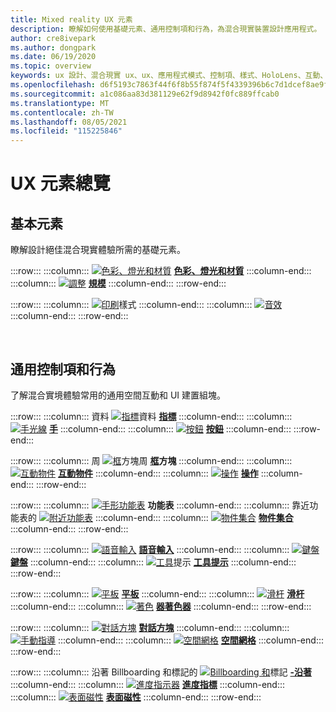 ```yaml
---
title: Mixed reality UX 元素
description: 瞭解如何使用基礎元素、通用控制項和行為，為混合現實裝置設計應用程式。
author: cre8ivepark
ms.author: dongpark
ms.date: 06/19/2020
ms.topic: overview
keywords: ux 設計、混合現實 ux、ux、應用程式模式、控制項、樣式、HoloLens、互動、空間互動、空間 UI、UX 元素、行為、建立區塊、印刷、色彩、混合現實耳機、windows mixed reality 耳機、虛擬實境耳機、HoloLens、MRTK、混合現實工具組
ms.openlocfilehash: d6f5193c7863f44f6f8b55f874f5f4339396b6c7d1dcef8ae9f8839cb2b8c26e
ms.sourcegitcommit: a1c086aa83d381129e62f9d8942f0fc889ffcab0
ms.translationtype: MT
ms.contentlocale: zh-TW
ms.lasthandoff: 08/05/2021
ms.locfileid: "115225846"
---
```

# <a name="ux-elements-overview"></a>UX 元素總覽

## <a name="foundational-elements"></a>基本元素

瞭解設計絕佳混合現實體驗所需的基礎元素。

:::row:::
    :::column:::
       [ ![ 色彩、燈光和材質](images/640px-fragments.png)](color-light-and-materials.md) **[色彩、燈光和材質](color-light-and-materials.md)**
    :::column-end:::
    :::column:::
       [ ![ 調整](images/volvo-cars-microsoft-hololens-experience01-640px.png)](scale.md) **[規模](scale.md)**
    :::column-end:::
:::row-end:::

:::row:::
    :::column:::
       [ ![ 印刷](images/typography-cover.png)](typography.md)樣式 **[](typography.md)**
    :::column-end:::
    :::column:::
       [ ![ 音效](images/spatialaudio.png)](spatial-sound-design.md) **[](spatial-sound-design.md)**
    :::column-end:::
:::row-end:::

<br>

## <a name="common-controls-and-behaviors"></a>通用控制項和行為

了解混合實境體驗常用的通用空間互動和 UI 建置組塊。

:::row:::
    :::column:::
       資料 [ ![ 指標](images/UX_Hero_Cursor.jpg)](cursors.md)資料 **[指標](cursors.md)**
    :::column-end:::
    :::column:::
       [ ![ 手光線](images/UX_Hero_HandRay.jpg)](point-and-commit.md) **[手](point-and-commit.md)**
    :::column-end:::
    :::column:::
       [ ![ 按鈕](images/UX_Hero_Button.jpg)](button.md) **[按鈕](button.md)**
    :::column-end:::
:::row-end:::

:::row:::
    :::column:::
       周 [ ![ 框](images/UX_Hero_BoundingBox.jpg)](app-bar-and-bounding-box.md)方塊周 **[框](app-bar-and-bounding-box.md)方塊**
    :::column-end:::
    :::column:::
       [ ![ 互動物件](images/UX_Hero_Interactable.jpg)](interactable-object.md) **[互動物件](interactable-object.md)**
    :::column-end:::
    :::column:::
       [ ![ 操作](images/UX_Hero_Manipulation.jpg)](direct-manipulation.md) **[操作](direct-manipulation.md)**
    :::column-end:::
:::row-end:::

:::row:::
    :::column:::
       [ ![ 手形功能表](images/UX_Hero_HandMenu.jpg)](hand-menu.md) **[](hand-menu.md)功能表**
    :::column-end:::
    :::column:::
       靠近功能表的 [ ![ 附近功能表](images/UX_Hero_NearMenu.jpg)](near-menu.md) **[](near-menu.md)**
    :::column-end:::
    :::column:::
       [ ![ 物件集合](images/UX_Hero_ObjectCollection.jpg)](object-collection.md) **[物件集合](object-collection.md)**
    :::column-end:::
:::row-end:::

:::row:::
    :::column:::
       [ ![ 語音輸入](images/UX_Hero_VoiceCommand.jpg)](voice-input.md) **[語音輸入](voice-input.md)**
    :::column-end:::
    :::column:::
       [ ![ 鍵盤](images/UX_Hero_Keyboard.jpg)](keyboard.md) **[鍵盤](keyboard.md)**
    :::column-end:::
    :::column:::
       [ ![ 工具](images/UX_Hero_Tooltip.jpg)](tooltip.md)提示 **[工具提示](tooltip.md)**
    :::column-end:::
:::row-end:::

:::row:::
    :::column:::
       [ ![ 平板](images/UX_Hero_Slate.jpg)](slate.md) **[平板](slate.md)**
    :::column-end:::
    :::column:::
       [ ![ 滑杆](images/UX_Hero_Slider.jpg)](slider.md) **[滑杆](slider.md)**
    :::column-end:::
    :::column:::
        [ ![ 著色](images/UX_Hero_StandardShader.jpg)](shader.md) **[器著色器](shader.md)**
    :::column-end:::
:::row-end:::

:::row:::
    :::column:::
       [ ![ 對話方塊](images/MRTK_UX_Dialog.jpg)](dialog-ui.md) **[對話方塊](dialog-ui.md)**
    :::column-end:::
    :::column:::
       [ ![ 手動指導](images/HandCoach/MRTK_handCoach.jpg)](hand-coach.md) **[](hand-coach.md)**
    :::column-end:::
    :::column:::
       [ ![ 空間網格](images/MRTK_PulseShader_SpatialMesh.gif)](spatial-mesh-ux.md) **[空間網格](spatial-mesh-ux.md)**
    :::column-end:::
:::row-end:::

:::row:::
    :::column:::
        沿著 Billboarding 和標記的 [ ![ Billboarding 和](images/MRTK_TagAlong.gif)](billboarding-and-tag-along.md)標記 **[-沿著](billboarding-and-tag-along.md)**
    :::column-end:::
    :::column:::
       [ ![ 進度指示器](images/MRTK_ProgressIndicator.gif)](progress.md) **[進度指標](progress.md)**
    :::column-end:::
    :::column:::
       [ ![ 表面磁性](images/MRTK_SurfaceMagnetism.gif)](surface-magnetism.md) **[表面磁性](surface-magnetism.md)**
    :::column-end:::
:::row-end:::

<br>
